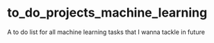 # to_do_projects_machine_learning
A to do list for all machine learning tasks that I wanna tackle in future

